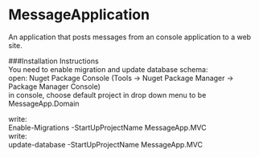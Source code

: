 # MessageApplication    
    
An application that posts messages from an console application to a web site.  
   
   
###Installation Instructions    
You need to enable migration and update database schema:   
open: Nuget Package Console (Tools -> Nuget Package Manager -> Package Manager Console)    
in console, choose default project in drop down menu to be MessageApp.Domain     

write:    
Enable-Migrations -StartUpProjectName MessageApp.MVC    
write:    
update-database -StartUpProjectName MessageApp.MVC    
    
    
